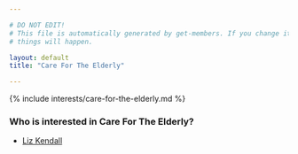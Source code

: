 ```yaml
---

# DO NOT EDIT!
# This file is automatically generated by get-members. If you change it, bad
# things will happen.

layout: default
title: "Care For The Elderly"

---
```


{% include interests/care-for-the-elderly.md %}

### Who is interested in Care For The Elderly?


* [Liz Kendall](/members/liz-kendall.html)
